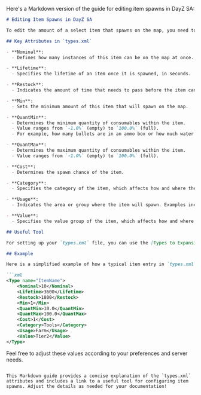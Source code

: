 Here's a Markdown version of the guide for editing item spawns in DayZ SA:

```markdown
# Editing Item Spawns in DayZ SA

To edit the amount of a select item that spawns on the map, you need to modify the `types.xml` file. Here's a basic overview of the key attributes in the `types.xml` file and their effects:

## Key Attributes in `types.xml`

- **Nominal**: 
  - Defines how many instances of this item can be on the map at once.

- **Lifetime**: 
  - Specifies the lifetime of an item once it is spawned, in seconds.

- **Restock**: 
  - Indicates the amount of time that needs to pass before the item can spawn again.

- **Min**: 
  - Sets the minimum amount of this item that will spawn on the map.

- **QuantMin**: 
  - Determines the minimum quantity of consumables within the item. 
  - Value ranges from `-1.0%` (empty) to `100.0%` (full). 
  - For example, how many bullets are in an ammo box or how much water is in a bottle.

- **QuantMax**: 
  - Determines the maximum quantity of consumables within the item. 
  - Value ranges from `-1.0%` (empty) to `100.0%` (full).

- **Cost**: 
  - Determines the spawn chance of the item. 

- **Category**: 
  - Specifies the category of the item, which affects how and where the item spawns. Examples include Weapons, Tools, Containers, Clothes, etc.

- **Usage**: 
  - Indicates the area or group where the item will spawn. Examples include Farm, Industrial, Medic, Hunting, etc.

- **Value**: 
  - Specifies the value group of the item, which affects how and where the item spawns. Examples include Tier1, Tier2, Tier3, etc.

## Useful Tool

For setting up your `types.xml` file, you can use the [Types to Expansion Market Converter UI](https://github.com/Ninjin89/Types-to-Expansion-Market-Converter-UI/releases/tag/v2.0.5.8). This tool helps simplify the configuration of item spawns.

## Example

Here is a simplified example of how a typical item entry in `types.xml` might look:

```xml
<Type name="ItemName">
    <Nominal>10</Nominal>
    <Lifetime>3600</Lifetime>
    <Restock>1800</Restock>
    <Min>1</Min>
    <QuantMin>10.0</QuantMin>
    <QuantMax>100.0</QuantMax>
    <Cost>1</Cost>
    <Category>Tools</Category>
    <Usage>Farm</Usage>
    <Value>Tier2</Value>
</Type>
```

Feel free to adjust these values according to your preferences and server needs.
```

This Markdown guide provides a concise explanation of the `types.xml` attributes and includes a link to a useful tool for configuring item spawns. Adjust the details as needed for your documentation!
